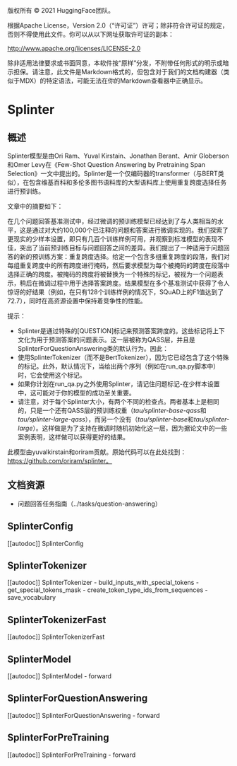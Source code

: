 版权所有 © 2021 HuggingFace团队。

根据Apache License，Version 2.0（“许可证”）许可；除非符合许可证的规定，否则不得使用此文件。你可以从以下网址获取许可证的副本：

http://www.apache.org/licenses/LICENSE-2.0

除非适用法律要求或书面同意，本软件按“原样”分发，不附带任何形式的明示或暗示担保。请注意，此文件是Markdown格式的，但包含对于我们的文档构建器（类似于MDX）的特定语法，可能无法在你的Markdown查看器中正确显示。

# Splinter

## 概述

Splinter模型是由Ori Ram、Yuval Kirstain、Jonathan Berant、Amir Globerson和Omer Levy在《Few-Shot Question Answering by Pretraining Span Selection》一文中提出的。Splinter是一个仅编码器的transformer（与BERT类似），在包含维基百科和多伦多图书语料库的大型语料库上使用重复跨度选择任务进行预训练。

文章中的摘要如下：

在几个问题回答基准测试中，经过微调的预训练模型已经达到了与人类相当的水平，这是通过对大约100,000个已注释的问题和答案进行微调实现的。我们探索了更现实的少样本设置，即只有几百个训练样例可用，并观察到标准模型的表现不佳，突出了当前预训练目标与问题回答之间的差异。我们提出了一种适用于问题回答的新的预训练方案：重复跨度选择。给定一个包含多组重复跨度的段落，我们对每组重复跨度中的所有跨度进行掩码，然后要求模型为每个被掩码的跨度在段落中选择正确的跨度。被掩码的跨度将被替换为一个特殊的标记，被视为一个问题表示，稍后在微调过程中用于选择答案跨度。结果模型在多个基准测试中获得了令人惊讶的好结果（例如，在只有128个训练样例的情况下，SQuAD上的F1值达到了72.7），同时在高资源设置中保持着竞争性的性能。

提示：

- Splinter是通过特殊的[QUESTION]标记来预测答案跨度的。这些标记将上下文化为用于预测答案的问题表示。这一层被称为QASS层，并且是SplinterForQuestionAnswering类的默认行为。因此：
- 使用SplinterTokenizer（而不是BertTokenizer），因为它已经包含了这个特殊的标记。此外，默认情况下，当给出两个序列（例如在run_qa.py脚本中）时，它会使用这个标记。
- 如果你计划在run_qa.py之外使用Splinter，请记住问题标记-在少样本设置中，这可能对于你的模型的成功至关重要。
- 请注意，对于每个Splinter大小，有两个不同的检查点。两者基本上是相同的，只是一个还有QASS层的预训练权重（*tau/splinter-base-qass*和*tau/splinter-large-qass*），而另一个没有（*tau/splinter-base*和*tau/splinter-large*）。这样做是为了支持在微调时随机初始化这一层，因为据论文中的一些案例表明，这样做可以获得更好的结果。

此模型由yuvalkirstain和oriram贡献。原始代码可以在此处找到：https://github.com/oriram/splinter。

## 文档资源

- 问题回答任务指南（../tasks/question-answering）

## SplinterConfig

[[autodoc]] SplinterConfig

## SplinterTokenizer

[[autodoc]] SplinterTokenizer
    - build_inputs_with_special_tokens
    - get_special_tokens_mask
    - create_token_type_ids_from_sequences
    - save_vocabulary

## SplinterTokenizerFast

[[autodoc]] SplinterTokenizerFast

## SplinterModel

[[autodoc]] SplinterModel
    - forward

## SplinterForQuestionAnswering

[[autodoc]] SplinterForQuestionAnswering
    - forward

## SplinterForPreTraining

[[autodoc]] SplinterForPreTraining
    - forward